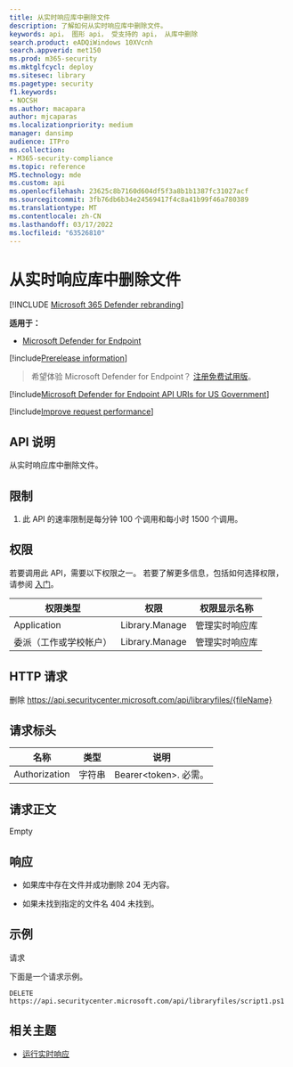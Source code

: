 ```yaml
---
title: 从实时响应库中删除文件
description: 了解如何从实时响应库中删除文件。
keywords: api， 图形 api， 受支持的 api， 从库中删除
search.product: eADQiWindows 10XVcnh
search.appverid: met150
ms.prod: m365-security
ms.mktglfcycl: deploy
ms.sitesec: library
ms.pagetype: security
f1.keywords:
- NOCSH
ms.author: macapara
author: mjcaparas
ms.localizationpriority: medium
manager: dansimp
audience: ITPro
ms.collection:
- M365-security-compliance
ms.topic: reference
MS.technology: mde
ms.custom: api
ms.openlocfilehash: 23625c8b7160d604df5f3a8b1b1387fc31027acf
ms.sourcegitcommit: 3fb76db6b34e24569417f4c8a41b99f46a780389
ms.translationtype: MT
ms.contentlocale: zh-CN
ms.lasthandoff: 03/17/2022
ms.locfileid: "63526810"
---
```

#  <a name="delete-a-file-from-the-live-response-library"></a>从实时响应库中删除文件  

[!INCLUDE [Microsoft 365 Defender rebranding](../../includes/microsoft-defender.md)]

**适用于：**
- [Microsoft Defender for Endpoint](https://go.microsoft.com/fwlink/p/?linkid=2146631)

[!include[Prerelease information](../../includes/prerelease.md)]

>希望体验 Microsoft Defender for Endpoint？ [注册免费试用版](https://www.microsoft.com/microsoft-365/windows/microsoft-defender-atp?ocid=docs-wdatp-exposedapis-abovefoldlink)。 

[!include[Microsoft Defender for Endpoint API URIs for US Government](../../includes/microsoft-defender-api-usgov.md)]

[!include[Improve request performance](../../includes/improve-request-performance.md)]

## <a name="api-description"></a>API 说明

从实时响应库中删除文件。

## <a name="limitations"></a>限制

1.  此 API 的速率限制是每分钟 100 个调用和每小时 1500 个调用。

## <a name="permissions"></a>权限

若要调用此 API，需要以下权限之一。 若要了解更多信息，包括如何选择权限，请参阅 [入门](apis-intro.md)。

| 权限类型                    | 权限     | 权限显示名称        |
|------------------------------------|----------------|--------------------------------|
| Application                        | Library.Manage | 管理实时响应库 |
| 委派（工作或学校帐户） | Library.Manage | 管理实时响应库 |

## <a name="http-request"></a>HTTP 请求

删除 https://api.securitycenter.microsoft.com/api/libraryfiles/{fileName}

## <a name="request-headers"></a>请求标头

| 名称            | 类型   | 说明               |
|-----------------|--------|---------------------------|
| Authorization   | 字符串 | Bearer\<token>\. 必需。 |

## <a name="request-body"></a>请求正文

Empty

## <a name="response"></a>响应

-   如果库中存在文件并成功删除 204 无内容。

-   如果未找到指定的文件名 404 未找到。

## <a name="example"></a>示例

请求

下面是一个请求示例。

```HTTP
DELETE https://api.securitycenter.microsoft.com/api/libraryfiles/script1.ps1
```

## <a name="related-topic"></a>相关主题
- [运行实时响应](run-live-response.md) 